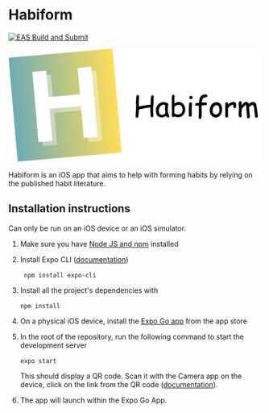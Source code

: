 # Habiform

[![EAS Build and Submit](https://github.com/goleos/HabitApplication/actions/workflows/submit_ios_app.yml/badge.svg)](https://github.com/goleos/HabitApplication/actions/workflows/submit_ios_app.yml)

![HabiformLogo](AppLogo.png)

Habiform is an iOS app that aims to help with forming habits by relying on the published habit literature.

## Installation instructions

Can only be run on an iOS device or an iOS simulator.

1. Make sure you have [Node JS and npm](https://nodejs.org/en/download) installed

2. Install Expo CLI ([documentation](https://docs.expo.dev/more/expo-cli/#installation))
   
   ```shell
    npm install expo-cli
   ```

3. Install all the project's dependencies with

   ```shell
   npm install
   ```

4. On a physical iOS device, install the [Expo Go app](https://itunes.apple.com/app/apple-store/id982107779) from the app store

5. In the root of the repository, run the following command to start the development server
    ```shell
   expo start
   ```
   This should display a QR code. Scan it with the Camera app on the device, click on the link from the QR code ([documentation](https://docs.expo.dev/more/expo-cli/#develop)).

6. The app will launch within the Expo Go App.
